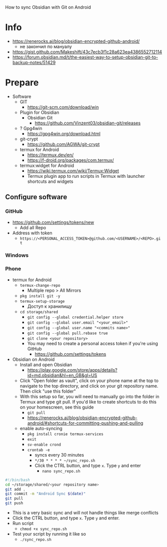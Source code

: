 How to sync Obsidian with Git on Android
# Info
- https://renerocks.ai/blog/obsidian-encrypted-github-android/
	- не закончил по мануалу
- https://gist.github.com/Makeshift/43c7ecb3f1c28a623ea4386552712114
- https://forum.obsidian.md/t/the-easiest-way-to-setup-obsidian-git-to-backup-notes/51429

# Prepare
- Software
	- GIT
		- https://git-scm.com/download/win
	- Plugin for Obsidian
		- Obsidian Git
			- https://github.com/Vinzent03/obsidian-git/releases
	- ? Gpg4win
		- https://gpg4win.org/download.html
	- git-crypt
		- https://github.com/AGWA/git-crypt
	- termux for Android
		- https://termux.dev/en/
		- https://f-droid.org/packages/com.termux/
	- termux:widget for Android
		- https://wiki.termux.com/wiki/Termux:Widget
		- Termux plugin app to run scripts in Termux with launcher shortcuts and widgets

## Configure software
### GitHub
- https://github.com/settings/tokens/new
	- Add all Repo
- Address with token
	- `https://<PERSONAL_ACCESS_TOKEN>@github.com/<USERNAME>/<REPO>.git`
### Windows

### Phone
- termux for Android
	- `termux-change-repo`
		- Multiple repo > All Mirrors
	- `pkg install git -y`
	- `termux-setup-storage`
		- Доступ к хранилищу
	- `cd storage/shared`
		- `git config --global credential.helper store`
		- `git config --global user.email "<your_email>"`
		- `git config --global user.name "<commits name>"`
		- `git config --global pull.rebase true`
		- `git clone <your repository>`
		- You may need to create a personal access token if you're using GitHub
			- https://github.com/settings/tokens
- Obsidian on Android
	- Install and open Obsidian
		- https://play.google.com/store/apps/details?id=md.obsidian&hl=en_GB&gl=US
	- Click "Open folder as vault", click on your phone name at the top to navigate to the top directory, and click on your git repository name. Then click "use this folder"
	- With this setup so far, you will need to manually go into the folder in Termux and type git pull. If you'd like to create shortcuts to do this on your homescreen, see this guide
		- `git pull`
		- https://renerocks.ai/blog/obsidian-encrypted-github-android/#shortcuts-for-committing-pushing-and-pulling
	- enable auto-syncing
		- `pkg install cronie termux-services`
		- `exit`
		- `sv-enable crond`
		- `crontab -e`
			- syncs every 30 minutes
			- `*/30 * * * * ~/sync_repo.sh`
			- Click the CTRL button, and type `x`. Type `y` and enter
				- `nano sync_repo.sh`
```bash
#!/bin/bash
cd ~/storage/shared/<your repository name>
git add .
git commit -m "Android Sync $(date)"
git pull
git push
```
- This is a very basic sync and will not handle things like merge conflicts
- Click the CTRL button, and type `x`. Type `y` and enter.
- Run script
	- `chmod +x sync_repo.sh`
- Test your script by running it like so
	- `./sync_repo.sh`